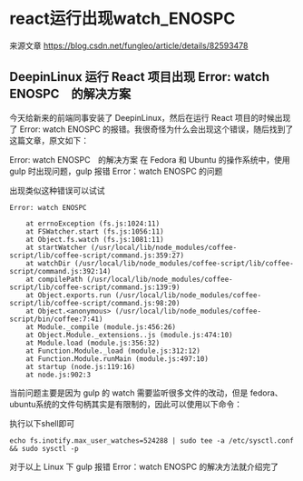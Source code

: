 # react运行出现watch_ENOSPC

来源文章 https://blog.csdn.net/fungleo/article/details/82593478

## DeepinLinux 运行 React 项目出现 Error: watch ENOSPC　的解决方案

今天给新来的前端同事安装了 DeepinLinux，然后在运行 React 项目的时候出现了 Error: watch ENOSPC 的报错。我很奇怪为什么会出现这个错误，随后找到了这篇文章，原文如下：

Error: watch ENOSPC　的解决方案
在 Fedora 和 Ubuntu 的操作系统中，使用 gulp 时出现问题，gulp 报错 Error：watch ENOSPC 的问题

出现类似这种错误可以试试

```
Error: watch ENOSPC

    at errnoException (fs.js:1024:11)
    at FSWatcher.start (fs.js:1056:11)
    at Object.fs.watch (fs.js:1081:11)
    at startWatcher (/usr/local/lib/node_modules/coffee-script/lib/coffee-script/command.js:359:27)
    at watchDir (/usr/local/lib/node_modules/coffee-script/lib/coffee-script/command.js:392:14)
    at compilePath (/usr/local/lib/node_modules/coffee-script/lib/coffee-script/command.js:139:9)
    at Object.exports.run (/usr/local/lib/node_modules/coffee-script/lib/coffee-script/command.js:98:20)
    at Object.<anonymous> (/usr/local/lib/node_modules/coffee-script/bin/coffee:7:41)
    at Module._compile (module.js:456:26)
    at Object.Module._extensions..js (module.js:474:10)
    at Module.load (module.js:356:32)
    at Function.Module._load (module.js:312:12)
    at Function.Module.runMain (module.js:497:10)
    at startup (node.js:119:16)
    at node.js:902:3

```


当前问题主要是因为 gulp 的 watch 需要监听很多文件的改动，但是 fedora、 ubuntu系统的文件句柄其实是有限制的，因此可以使用以下命令：

执行以下shell即可
```shell
echo fs.inotify.max_user_watches=524288 | sudo tee -a /etc/sysctl.conf && sudo sysctl -p
```

对于以上 Linux 下 gulp 报错 Error：watch ENOSPC 的解决方法就介绍完了
